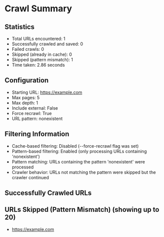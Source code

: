 # Crawl Summary

## Statistics
- Total URLs encountered: 1
- Successfully crawled and saved: 0
- Failed crawls: 0
- Skipped (already in cache): 0
- Skipped (pattern mismatch): 1
- Time taken: 2.86 seconds

## Configuration
- Starting URL: https://example.com
- Max pages: 5
- Max depth: 1
- Include external: False
- Force recrawl: True
- URL pattern: nonexistent

## Filtering Information
- Cache-based filtering: Disabled (--force-recrawl flag was set)
- Pattern-based filtering: Enabled (only processing URLs containing 'nonexistent')
- Pattern matching: URLs containing the pattern 'nonexistent' were processed
- Crawler behavior: URLs not matching the pattern were skipped but the crawler continued

## Successfully Crawled URLs

## URLs Skipped (Pattern Mismatch) (showing up to 20)
- https://example.com
